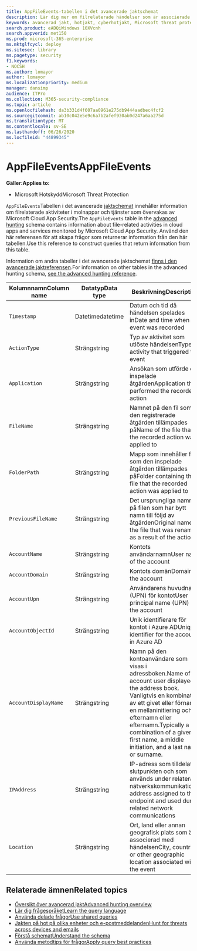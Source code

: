 ```yaml
---
title: AppFileEvents-tabellen i det avancerade jaktschemat
description: Lär dig mer om filrelaterade händelser som är associerade med molnappar och molntjänster i tabellen AppFileEvents i det avancerade jaktschemat
keywords: avancerad jakt, hotjakt, cyberhotjakt, Microsoft threat protection, microsoft 365, mtp, m365, sök, fråga, telemetri, schemareferens, kusto, tabell, kolumn, datatyp, beskrivning, AppFileEvents, Cloud App Security, MCAS
search.product: eADQiWindows 10XVcnh
search.appverid: met150
ms.prod: microsoft-365-enterprise
ms.mktglfcycl: deploy
ms.sitesec: library
ms.pagetype: security
f1.keywords:
- NOCSH
ms.author: lomayor
author: lomayor
ms.localizationpriority: medium
manager: dansimp
audience: ITPro
ms.collection: M365-security-compliance
ms.topic: article
ms.openlocfilehash: da3b331d4f607aa0961e275db9444aadbec4fcf2
ms.sourcegitcommit: ab10c042e5e9c6a7b2afef930ab0d247a6aa275d
ms.translationtype: MT
ms.contentlocale: sv-SE
ms.lasthandoff: 06/26/2020
ms.locfileid: "44899345"
---
```

# <a name="appfileevents"></a><span data-ttu-id="7702f-104">AppFileEvents</span><span class="sxs-lookup"><span data-stu-id="7702f-104">AppFileEvents</span></span>

<span data-ttu-id="7702f-105">**Gäller:**</span><span class="sxs-lookup"><span data-stu-id="7702f-105">**Applies to:**</span></span>
- <span data-ttu-id="7702f-106">Microsoft Hotskydd</span><span class="sxs-lookup"><span data-stu-id="7702f-106">Microsoft Threat Protection</span></span>

<span data-ttu-id="7702f-107">`AppFileEvents`Tabellen i det avancerade [jaktschemat](advanced-hunting-overview.md) innehåller information om filrelaterade aktiviteter i molnappar och tjänster som övervakas av Microsoft Cloud App Security.</span><span class="sxs-lookup"><span data-stu-id="7702f-107">The `AppFileEvents` table in the [advanced hunting](advanced-hunting-overview.md) schema contains information about file-related activities in cloud apps and services monitored by Microsoft Cloud App Security.</span></span> <span data-ttu-id="7702f-108">Använd den här referensen för att skapa frågor som returnerar information från den här tabellen.</span><span class="sxs-lookup"><span data-stu-id="7702f-108">Use this reference to construct queries that return information from this table.</span></span>

<span data-ttu-id="7702f-109">Information om andra tabeller i det avancerade jaktschemat [finns i den avancerade jaktreferensen](advanced-hunting-schema-tables.md).</span><span class="sxs-lookup"><span data-stu-id="7702f-109">For information on other tables in the advanced hunting schema, [see the advanced hunting reference](advanced-hunting-schema-tables.md).</span></span>

| <span data-ttu-id="7702f-110">Kolumnnamn</span><span class="sxs-lookup"><span data-stu-id="7702f-110">Column name</span></span> | <span data-ttu-id="7702f-111">Datatyp</span><span class="sxs-lookup"><span data-stu-id="7702f-111">Data type</span></span> | <span data-ttu-id="7702f-112">Beskrivning</span><span class="sxs-lookup"><span data-stu-id="7702f-112">Description</span></span> |
|-------------|-----------|-------------|
| `Timestamp` | <span data-ttu-id="7702f-113">Datetime</span><span class="sxs-lookup"><span data-stu-id="7702f-113">datetime</span></span> | <span data-ttu-id="7702f-114">Datum och tid då händelsen spelades in</span><span class="sxs-lookup"><span data-stu-id="7702f-114">Date and time when the event was recorded</span></span> |
| `ActionType` | <span data-ttu-id="7702f-115">Sträng</span><span class="sxs-lookup"><span data-stu-id="7702f-115">string</span></span> | <span data-ttu-id="7702f-116">Typ av aktivitet som utlöste händelsen</span><span class="sxs-lookup"><span data-stu-id="7702f-116">Type of activity that triggered the event</span></span> |
| `Application` | <span data-ttu-id="7702f-117">Sträng</span><span class="sxs-lookup"><span data-stu-id="7702f-117">string</span></span> | <span data-ttu-id="7702f-118">Ansökan som utförde den inspelade åtgärden</span><span class="sxs-lookup"><span data-stu-id="7702f-118">Application that performed the recorded action</span></span> |
| `FileName` | <span data-ttu-id="7702f-119">Sträng</span><span class="sxs-lookup"><span data-stu-id="7702f-119">string</span></span> | <span data-ttu-id="7702f-120">Namnet på den fil som den registrerade åtgärden tillämpades på</span><span class="sxs-lookup"><span data-stu-id="7702f-120">Name of the file that the recorded action was applied to</span></span> |
| `FolderPath` | <span data-ttu-id="7702f-121">Sträng</span><span class="sxs-lookup"><span data-stu-id="7702f-121">string</span></span> | <span data-ttu-id="7702f-122">Mapp som innehåller filen som den inspelade åtgärden tillämpades på</span><span class="sxs-lookup"><span data-stu-id="7702f-122">Folder containing the file that the recorded action was applied to</span></span> |
| `PreviousFileName` | <span data-ttu-id="7702f-123">Sträng</span><span class="sxs-lookup"><span data-stu-id="7702f-123">string</span></span> | <span data-ttu-id="7702f-124">Det ursprungliga namnet på filen som har bytt namn till följd av åtgärden</span><span class="sxs-lookup"><span data-stu-id="7702f-124">Original name of the file that was renamed as a result of the action</span></span> |
| `AccountName` | <span data-ttu-id="7702f-125">Sträng</span><span class="sxs-lookup"><span data-stu-id="7702f-125">string</span></span> | <span data-ttu-id="7702f-126">Kontots användarnamn</span><span class="sxs-lookup"><span data-stu-id="7702f-126">User name of the account</span></span> |
| `AccountDomain` | <span data-ttu-id="7702f-127">Sträng</span><span class="sxs-lookup"><span data-stu-id="7702f-127">string</span></span> | <span data-ttu-id="7702f-128">Kontots domän</span><span class="sxs-lookup"><span data-stu-id="7702f-128">Domain of the account</span></span> |
| `AccountUpn` | <span data-ttu-id="7702f-129">Sträng</span><span class="sxs-lookup"><span data-stu-id="7702f-129">string</span></span> | <span data-ttu-id="7702f-130">Användarens huvudnamn (UPN) för kontot</span><span class="sxs-lookup"><span data-stu-id="7702f-130">User principal name (UPN) of the account</span></span> |
| `AccountObjectId` | <span data-ttu-id="7702f-131">Sträng</span><span class="sxs-lookup"><span data-stu-id="7702f-131">string</span></span> | <span data-ttu-id="7702f-132">Unik identifierare för kontot i Azure AD</span><span class="sxs-lookup"><span data-stu-id="7702f-132">Unique identifier for the account in Azure AD</span></span> |
| `AccountDisplayName` | <span data-ttu-id="7702f-133">Sträng</span><span class="sxs-lookup"><span data-stu-id="7702f-133">string</span></span> | <span data-ttu-id="7702f-134">Namn på den kontoanvändare som visas i adressboken.</span><span class="sxs-lookup"><span data-stu-id="7702f-134">Name of the account user displayed in the address book.</span></span> <span data-ttu-id="7702f-135">Vanligtvis en kombination av ett givet eller förnamn, en mellaninitiering och ett efternamn eller efternamn.</span><span class="sxs-lookup"><span data-stu-id="7702f-135">Typically a combination of a given or first name, a middle initiation, and a last name or surname.</span></span> |
| `IPAddress` | <span data-ttu-id="7702f-136">Sträng</span><span class="sxs-lookup"><span data-stu-id="7702f-136">string</span></span> | <span data-ttu-id="7702f-137">IP-adress som tilldelats slutpunkten och som används under relaterad nätverkskommunikation</span><span class="sxs-lookup"><span data-stu-id="7702f-137">IP address assigned to the endpoint and used during related network communications</span></span> |
| `Location` | <span data-ttu-id="7702f-138">Sträng</span><span class="sxs-lookup"><span data-stu-id="7702f-138">string</span></span> | <span data-ttu-id="7702f-139">Ort, land eller annan geografisk plats som är associerad med händelsen</span><span class="sxs-lookup"><span data-stu-id="7702f-139">City, country, or other geographic location associated with the event</span></span> |

## <a name="related-topics"></a><span data-ttu-id="7702f-140">Relaterade ämnen</span><span class="sxs-lookup"><span data-stu-id="7702f-140">Related topics</span></span>
- [<span data-ttu-id="7702f-141">Översikt över avancerad jakt</span><span class="sxs-lookup"><span data-stu-id="7702f-141">Advanced hunting overview</span></span>](advanced-hunting-overview.md)
- [<span data-ttu-id="7702f-142">Lär dig frågespråket</span><span class="sxs-lookup"><span data-stu-id="7702f-142">Learn the query language</span></span>](advanced-hunting-query-language.md)
- [<span data-ttu-id="7702f-143">Använda delade frågor</span><span class="sxs-lookup"><span data-stu-id="7702f-143">Use shared queries</span></span>](advanced-hunting-shared-queries.md)
- [<span data-ttu-id="7702f-144">Jakten på hot på olika enheter och e-postmeddelanden</span><span class="sxs-lookup"><span data-stu-id="7702f-144">Hunt for threats across devices and emails</span></span>](advanced-hunting-query-emails-devices.md)
- [<span data-ttu-id="7702f-145">Förstå schemat</span><span class="sxs-lookup"><span data-stu-id="7702f-145">Understand the schema</span></span>](advanced-hunting-schema-tables.md)
- [<span data-ttu-id="7702f-146">Använda metodtips för frågor</span><span class="sxs-lookup"><span data-stu-id="7702f-146">Apply query best practices</span></span>](advanced-hunting-best-practices.md)
